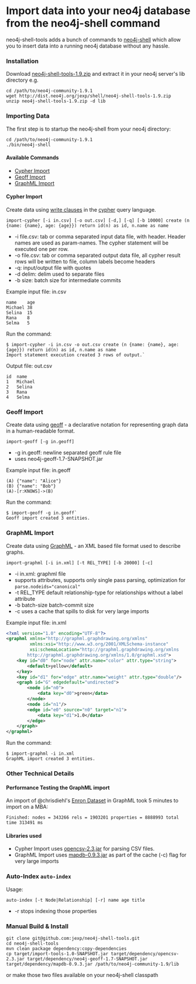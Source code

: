 # Import data into your neo4j database from the neo4j-shell command

neo4j-shell-tools adds a bunch of commands to [neo4j-shell](http://docs.neo4j.org/chunked/stable/shell.html) which allow you to insert data into a running neo4j database without any hassle.

### Installation

Download [neo4j-shell-tools-1.9.zip](http://dist.neo4j.org/jexp/shell/neo4j-shell-tools-1.9.zip) and extract it in your
neo4j server's lib directory e.g.

````
cd /path/to/neo4j-community-1.9.1
wget http://dist.neo4j.org/jexp/shell/neo4j-shell-tools-1.9.zip 
unzip neo4j-shell-tools-1.9.zip -d lib
````

### Importing Data

The first step is to startup the neo4j-shell from your neo4j directory:

````
cd /path/to/neo4j-community-1.9.1
./bin/neo4j-shell
````

#### Available Commands

* [Cypher Import](#cypher-import)
* [Geoff Import](#geoff-import)
* [GraphML Import](#graphml-import)

#### Cypher Import

Create data using [write clauses](http://docs.neo4j.org/chunked/milestone/query-write.html) in the [cypher](http://docs.neo4j.org/chunked/milestone/cypher-query-lang.html) query language.

`import-cypher [-i in.csv] [-o out.csv] [-d,] [-q] [-b 10000] create (n {name: {name}, age: {age}}) return id(n) as id, n.name as name`

- -i file.csv: tab or comma separated input data file, with header. Header names are used as param-names. The cypher  statement will be executed one per row.
- -o file.csv: tab or comma separated output data file, all cypher result rows will be written to file, column labels become headers
- -q: input/output file with quotes
- -d delim: delim used to separate files
- -b size: batch size for intermediate commits

Example input file: in.csv

````
name	age
Michael	38
Selina	15
Rana	8
Selma	5
````

Run the command:

````
$ import-cypher -i in.csv -o out.csv create (n {name: {name}, age: {age}}) return id(n) as id, n.name as name
Import statement execution created 3 rows of output.`
````

Output file: out.csv

````
id	name
1	Michael
2	Selina
3	Rana
4	Selma
````

### Geoff Import

Create data using [geoff](http://nigelsmall.com/geoff) - a declarative notation for representing graph data in a human-readable format.

`import-geoff [-g in.geoff]`

- -g in.geoff: newline separated geoff rule file
- uses neo4j-geoff-1.7-SNAPSHOT.jar

Example input file: in.geoff

````
(A) {"name": "Alice"}
(B) {"name": "Bob"}
(A)-[r:KNOWS]->(B)
````

Run the command:

````
$ import-geoff -g in.geoff`
Geoff import created 3 entities.
````

### GraphML Import

Create data using [GraphML](http://graphml.graphdrawing.org/) - an XML based file format used to describe graphs.

`import-graphml [-i in.xml] [-t REL_TYPE] [-b 20000] [-c]`

- -i in.xml: graphml file
- supports attributes, supports only single pass parsing, optimization for `parse.nodeids="canonical"`
- -t REL_TYPE default relationship-type for relationships without a label attribute
- -b batch-size batch-commit size
- -c uses a cache that spills to disk for very large imports

Example input file: in.xml

````xml
<?xml version="1.0" encoding="UTF-8"?>
<graphml xmlns="http://graphml.graphdrawing.org/xmlns"
         xmlns:xsi="http://www.w3.org/2001/XMLSchema-instance"
         xsi:schemaLocation="http://graphml.graphdrawing.org/xmlns
        http://graphml.graphdrawing.org/xmlns/1.0/graphml.xsd">
    <key id="d0" for="node" attr.name="color" attr.type="string">
        <default>yellow</default>
    </key>
    <key id="d1" for="edge" attr.name="weight" attr.type="double"/>
    <graph id="G" edgedefault="undirected">
        <node id="n0">
            <data key="d0">green</data>
        </node>
        <node id="n1"/>
        <edge id="e0" source="n0" target="n1">
            <data key="d1">1.0</data>
        </edge>
    </graph>
</graphml>
````

Run the command:

````
$ import-graphml -i in.xml
GraphML import created 3 entities.
````

### Other Technical Details

#### Performance Testing the GraphML import

An import of @chrisdiehl's [Enron Dataset](http://www.infochimps.com/datasets/enron-email-data-with-manager-subordinate-relationship-metadata) in GraphML took 5 minutes to import on a MBA:

`Finished: nodes = 343266 rels = 1903201 properties = 8888993 total time 313491 ms`

#### Libraries used
* Cypher Import uses [opencsv-2.3.jar](http://opencsv.sourceforge.net/) for parsing CSV files.
* GraphML Import uses [mapdb-0.9.3.jar](http://www.mapdb.org/) as part of the cache (-c) flag for very large imports


### Auto-Index `auto-index`

Usage:

`auto-index [-t Node|Relationship] [-r] name age title` 

- -r stops indexing those properties


### Manual Build & Install

````
git clone git@github.com:jexp/neo4j-shell-tools.git
cd neo4j-shell-tools
mvn clean package dependency:copy-dependencies
cp target/import-tools-1.0-SNAPSHOT.jar target/dependency/opencsv-2.3.jar target/dependency/neo4j-geoff-1.7-SNAPSHOT.jar target/dependency/mapdb-0.9.3.jar /path/to/neo4j-community-1.9/lib
````

or make those two files available on your neo4j-shell classpath
